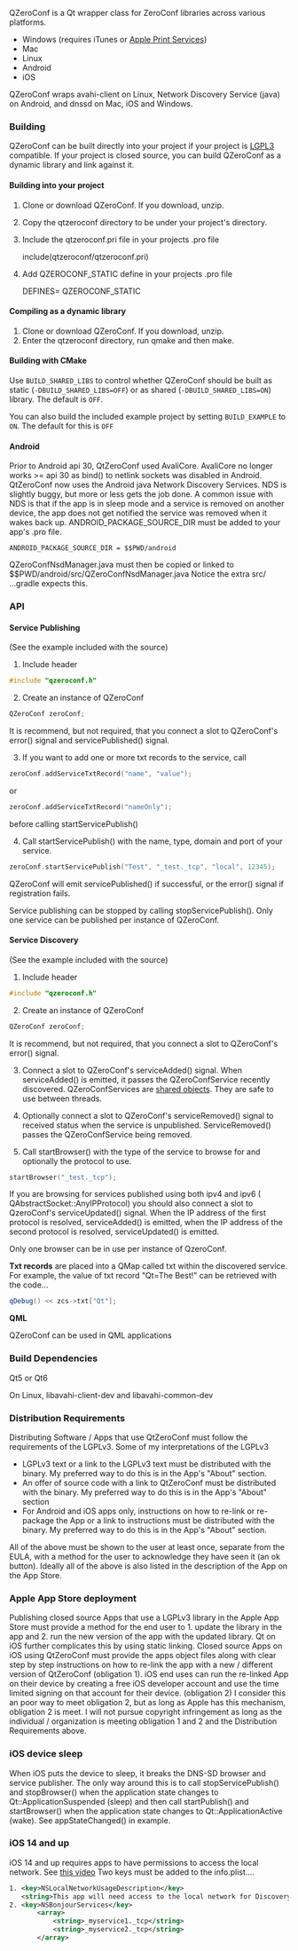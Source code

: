 
QZeroConf is a Qt wrapper class for ZeroConf libraries across various platforms.

* Windows (requires iTunes or [Apple Print Services](https://support.apple.com/kb/DL999))
* Mac
* Linux
* Android
* iOS

QZeroConf wraps avahi-client on Linux, Network Discovery Service (java) on Android, and dnssd on Mac, iOS and Windows.

### Building

QZeroConf can be built directly into your project if your project is [LGPL3](http://www.gnu.org/licenses/lgpl-3.0.en.html) compatible.  If your project is closed source, you can build QZeroConf as a dynamic library and link against it.

#### Building into your project

1. Clone or download QZeroConf.  If you download, unzip.
2. Copy the qtzeroconf directory to be under your project's directory.
3. Include the qtzeroconf.pri file in your projects .pro file

    include(qtzeroconf/qtzeroconf.pri)

4. Add QZEROCONF_STATIC define in your projects .pro file

    DEFINES= QZEROCONF_STATIC

#### Compiling as a dynamic library

1. Clone or download QZeroConf.  If you download, unzip.
2. Enter the qtzeroconf directory, run qmake and then make.

#### Building with CMake
Use `BUILD_SHARED_LIBS` to control whether QZeroConf should be built as static (`-DBUILD_SHARED_LIBS=OFF`) or as shared (`-DBUILD_SHARED_LIBS=ON`) library.
The default is `OFF`.

You can also build the included example project by setting `BUILD_EXAMPLE` to `ON`.
The default for this is `OFF`

#### Android

Prior to Android api 30, QtZeroConf used AvaliCore.  AvaliCore no longer works >= api 30 as bind() to netlink sockets was disabled in Android.  QtZeroConf now uses the Android java Network Discovery Services.  NDS is slightly buggy, but more or less gets the job done.  A common issue with NDS is that if the app is in sleep mode and a service is removed on another device, the app does not get notified the service was removed when it wakes back up.  ANDROID_PACKAGE_SOURCE_DIR must be added to your app's .pro file.

```
ANDROID_PACKAGE_SOURCE_DIR = $$PWD/android
```
QZeroConfNsdManager.java must then be copied or linked to $$PWD/android/src/QZeroConfNsdManager.java  Notice the extra src/   ...gradle expects this.

### API

#### Service Publishing

(See the example included with the source)

1) Include header

```c++
#include "qzeroconf.h"
```
2) Create an instance of QZeroConf

```c++
QZeroConf zeroConf;
```
It is recommend, but not required, that you connect a slot to QZeroConf's error() signal and servicePublished() signal.

3) If you want to add one or more txt records to the service, call
```c++
zeroConf.addServiceTxtRecord("name", "value");
```
or
```c++
zeroConf.addServiceTxtRecord("nameOnly");
```
before calling startServicePublish()

4) Call startServicePublish() with the name, type, domain and port of your service.

```c++
zeroConf.startServicePublish("Test", "_test._tcp", "local", 12345);
```
QZeroConf will emit servicePublished() if successful, or the error() signal if registration fails.

Service publishing can be stopped by calling stopServicePublish().
Only one service can be published per instance of QZeroConf.

#### Service Discovery

(See the example included with the source)

1) Include header

```c++
#include "qzeroconf.h"
```
2) Create an instance of QZeroConf

```c++
QZeroConf zeroConf;
```
It is recommend, but not required, that you connect a slot to QZeroConf's error() signal.

3) Connect a slot to QZeroConf's serviceAdded() signal.  When serviceAdded() is emitted, it passes the QZeroConfService recently discovered.  QZeroConfServices are [shared objects](http://doc.qt.io/qt-5/implicit-sharing.html).  They are safe to use between threads.

4) Optionally connect a slot to QZeroConf's serviceRemoved() signal to received status when the service is unpublished.   ServiceRemoved() passes the QZeroConfService being removed.

5) Call startBrowser() with the type of the service to browse for and optionally the protocol to use.

```c++
startBrowser("_test._tcp");
```
If you are browsing for services published using both ipv4 and ipv6 ( QAbstractSocket::AnyIPProtocol) you should also connect a slot to QzeroConf's serviceUpdated() signal.  When the IP address of the first protocol is resolved,  serviceAdded() is emitted, when the IP address of the second protocol is resolved,  serviceUpdated() is emitted.

Only one browser can be in use per instance of QzeroConf.

**Txt records** are placed into a QMap called txt within the discovered service. For example, the value of txt record "Qt=The Best!" can be retrieved with the code... 

```c++
qDebug() << zcs->txt["Qt"];
```
**QML**

QZeroConf can be used in QML applications


### Build Dependencies

Qt5 or Qt6

On Linux, libavahi-client-dev and libavahi-common-dev

### Distribution Requirements


Distributing Software / Apps that use QtZeroConf must follow the requirements of the LGPLv3.  Some of my interpretations of the LGPLv3


* LGPLv3 text or a link to the LGPLv3 text must be distributed with the binary.  My preferred way to do this is in the App's "About" section.
* An offer of source code with a link to QtZeroConf must be distributed with the binary.  My preferred way to do this is in the App's "About" section
* For Android and iOS apps only, instructions on how to re-link or re-package the App or a link to instructions must be distributed with the binary.  My preferred way to do this is in the App's "About" section.


All of the above must be shown to the user at least once, separate from the EULA, with a method for the user to acknowledge they have seen it (an ok button).  Ideally all of the above is also listed in the description of the App on the App Store.

### Apple App Store deployment

Publishing closed source Apps that use a LGPLv3 library in the Apple App Store must provide a method for the end user to 1. update the library in the app and 2. run the new version of the app with the updated library.  Qt on iOS further complicates this by using static linking.  Closed source Apps on iOS using QtZeroConf must provide the apps object files along with clear step by step instructions on how to re-link the app with a new / different version of QtZeroConf (obligation 1).  iOS end uses can run the re-linked App on their device by creating a free iOS developer account and use the time limited signing on that account for their device.  (obligation 2)  I consider this an poor way to meet obligation 2, but as long as Apple has this mechanism, obligation 2 is meet.  I will not pursue copyright infringement as long as the individual / organization is meeting obligation 1 and 2 and the Distribution Requirements above.

### iOS device sleep

When iOS puts the device to sleep, it breaks the DNS-SD browser and service publisher.  The only way around this is to call stopServicePublish() and stopBrowser() when the application state changes to Qt::ApplicationSuspended (sleep) and then call startPublish() and startBrowser() when the application state changes to Qt::ApplicationActive (wake).  See appStateChanged() in example.

### iOS 14 and up

iOS 14 and up requires apps to have permissions to access the local network.  See [this video](https://developer.apple.com/videos/play/wwdc2020/10110/) Two keys must be added to the info.plist....

```xml
1. <key>NSLocalNetworkUsageDescription</key>
   <string>This app will need access to the local network for Discovery services.</string>
2. <key>NSBonjourServices</key>
       <array>
           <string>_myservice1._tcp</string>
           <string>_myservice2._tcp</string>
       </array>
```

